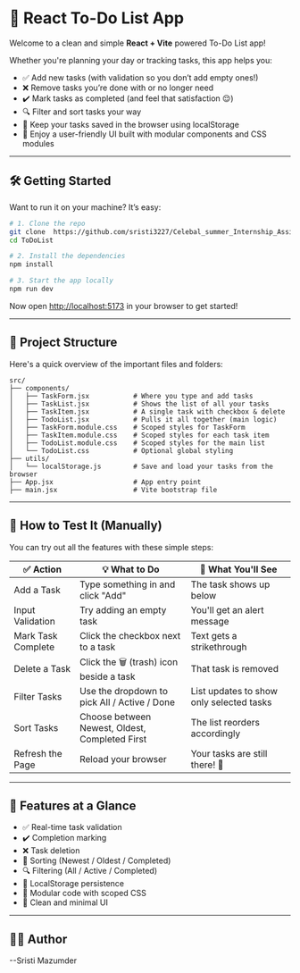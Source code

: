 # 📝 React To-Do List App

Welcome to a clean and simple **React + Vite** powered To-Do List app!

Whether you're planning your day or tracking tasks, this app helps you:

- ✅ Add new tasks (with validation so you don’t add empty ones!)
- ❌ Remove tasks you’re done with or no longer need
- ✔️ Mark tasks as completed (and feel that satisfaction 😌)
- 🔍 Filter and sort tasks your way
- 💾 Keep your tasks saved in the browser using localStorage
- 🎨 Enjoy a user-friendly UI built with modular components and CSS modules

---

## 🛠️ Getting Started

Want to run it on your machine? It’s easy:

```bash
# 1. Clone the repo
git clone  https://github.com/sristi3227/Celebal_summer_Internship_Assignment2.git
cd ToDoList

# 2. Install the dependencies
npm install

# 3. Start the app locally
npm run dev
```

Now open [http://localhost:5173](http://localhost:5173) in your browser to get started!

---

## 📁 Project Structure

Here's a quick overview of the important files and folders:

```
src/
├── components/
│   ├── TaskForm.jsx           # Where you type and add tasks
│   ├── TaskList.jsx           # Shows the list of all your tasks
│   ├── TaskItem.jsx           # A single task with checkbox & delete
│   ├── TodoList.jsx           # Pulls it all together (main logic)
│   ├── TaskForm.module.css    # Scoped styles for TaskForm
│   ├── TaskItem.module.css    # Scoped styles for each task item
│   ├── TodoList.module.css    # Scoped styles for the main list
│   └── TodoList.css           # Optional global styling
├── utils/
│   └── localStorage.js        # Save and load your tasks from the browser
├── App.jsx                    # App entry point
├── main.jsx                   # Vite bootstrap file
```

---

## 🧪 How to Test It (Manually)

You can try out all the features with these simple steps:

| ✅ Action              | 💡 What to Do                                   | 🎯 What You'll See                            |
|------------------------|--------------------------------------------------|------------------------------------------------|
| Add a Task             | Type something in and click "Add"               | The task shows up below                       |
| Input Validation       | Try adding an empty task                        | You'll get an alert message                   |
| Mark Task Complete     | Click the checkbox next to a task               | Text gets a strikethrough                     |
| Delete a Task          | Click the 🗑️ (trash) icon beside a task         | That task is removed                          |
| Filter Tasks           | Use the dropdown to pick All / Active / Done   | List updates to show only selected tasks      |
| Sort Tasks             | Choose between Newest, Oldest, Completed First | The list reorders accordingly                 |
| Refresh the Page       | Reload your browser                             | Your tasks are still there! 🎉                |

---

## 🚀 Features at a Glance

- ✅ Real-time task validation
- ✔️ Completion marking
- ❌ Task deletion
- 🔄 Sorting (Newest / Oldest / Completed)
- 🔍 Filtering (All / Active / Completed)
- 💾 LocalStorage persistence
- 💅 Modular code with scoped CSS
- 🧼 Clean and minimal UI

---

## 🙋‍♀️ Author

--Sristi Mazumder


